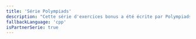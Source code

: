 ```yaml
---
title: 'Série Polympiads'
description: "Cette série d'exercices bonus a été écrite par Polympiads, une association qui associe mathématiques et programmation ! Ces exercices sont vraiment DIFFICILES pour un étudiant en BA1. Considérez-les comme un challenge si vous avez le temps, mais votre semestre se passera parfaitement bien si vous ne les faites pas."
fallbackLanguage: 'cpp'
isPartnerSerie: true
---
```

